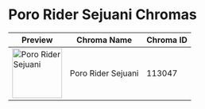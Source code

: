 # Poro Rider Sejuani Chromas

| Preview | Chroma Name | Chroma ID |
|---|---|---|
| <img src='https://raw.communitydragon.org/latest/plugins/rcp-be-lol-game-data/global/default/v1/champion-chroma-images/113/113047.png' alt='Poro Rider Sejuani' width='100'> | Poro Rider Sejuani | 113047 |
